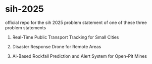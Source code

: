 # sih-2025
official repo for the sih 2025 problem statement of one of these three problem statements


1. Real-Time Public Transport Tracking for Small Cities

2. Disaster Response Drone for Remote Areas

3. Al-Based Rockfall Prediction and Alert System for Open-Pit Mines
